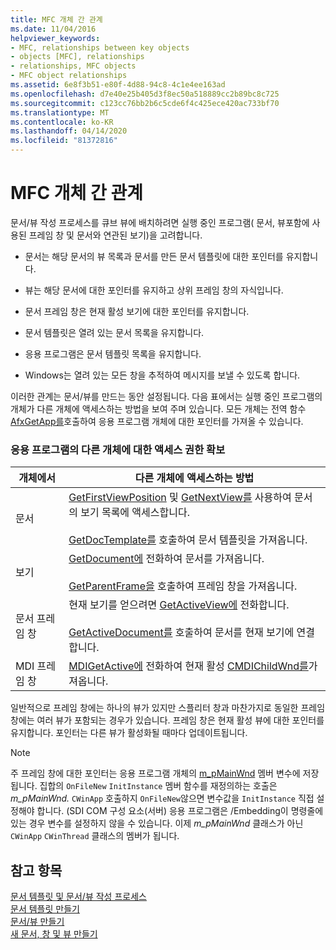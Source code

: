 ```yaml
---
title: MFC 개체 간 관계
ms.date: 11/04/2016
helpviewer_keywords:
- MFC, relationships between key objects
- objects [MFC], relationships
- relationships, MFC objects
- MFC object relationships
ms.assetid: 6e8f3b51-e80f-4d88-94c8-4c1e4ee163ad
ms.openlocfilehash: d7e40e25b405d3f8ec50a518889cc2b89bc8c725
ms.sourcegitcommit: c123cc76bb2b6c5cde6f4c425ece420ac733bf70
ms.translationtype: MT
ms.contentlocale: ko-KR
ms.lasthandoff: 04/14/2020
ms.locfileid: "81372816"
---
```

# <a name="relationships-among-mfc-objects"></a>MFC 개체 간 관계

문서/뷰 작성 프로세스를 큐브 뷰에 배치하려면 실행 중인 프로그램( 문서, 뷰포함에 사용된 프레임 창 및 문서와 연관된 보기)을 고려합니다.

- 문서는 해당 문서의 뷰 목록과 문서를 만든 문서 템플릿에 대한 포인터를 유지합니다.

- 뷰는 해당 문서에 대한 포인터를 유지하고 상위 프레임 창의 자식입니다.

- 문서 프레임 창은 현재 활성 보기에 대한 포인터를 유지합니다.

- 문서 템플릿은 열려 있는 문서 목록을 유지합니다.

- 응용 프로그램은 문서 템플릿 목록을 유지합니다.

- Windows는 열려 있는 모든 창을 추적하여 메시지를 보낼 수 있도록 합니다.

이러한 관계는 문서/뷰를 만드는 동안 설정됩니다. 다음 표에서는 실행 중인 프로그램의 개체가 다른 개체에 액세스하는 방법을 보여 주며 있습니다. 모든 개체는 전역 함수 [AfxGetApp를](../mfc/reference/application-information-and-management.md#afxgetapp)호출하여 응용 프로그램 개체에 대한 포인터를 가져올 수 있습니다.

### <a name="gaining-access-to-other-objects-in-your-application"></a>응용 프로그램의 다른 개체에 대한 액세스 권한 확보

|개체에서|다른 개체에 액세스하는 방법|
|-----------------|---------------------------------|
|문서|[GetFirstViewPosition](../mfc/reference/cdocument-class.md#getfirstviewposition) 및 [GetNextView를](../mfc/reference/cdocument-class.md#getnextview) 사용하여 문서의 보기 목록에 액세스합니다.<br /><br /> [GetDocTemplate를](../mfc/reference/cdocument-class.md#getdoctemplate) 호출하여 문서 템플릿을 가져옵니다.|
|보기|[GetDocument에](../mfc/reference/cview-class.md#getdocument) 전화하여 문서를 가져옵니다.<br /><br /> [GetParentFrame을](../mfc/reference/cwnd-class.md#getparentframe) 호출하여 프레임 창을 가져옵니다.|
|문서 프레임 창|현재 보기를 얻으려면 [GetActiveView에](../mfc/reference/cframewnd-class.md#getactiveview) 전화합니다.<br /><br /> [GetActiveDocument를](../mfc/reference/cframewnd-class.md#getactivedocument) 호출하여 문서를 현재 보기에 연결합니다.|
|MDI 프레임 창|[MDIGetActive에](../mfc/reference/cmdiframewnd-class.md#mdigetactive) 전화하여 현재 활성 [CMDIChildWnd를](../mfc/reference/cmdichildwnd-class.md)가져옵니다.|

일반적으로 프레임 창에는 하나의 뷰가 있지만 스플리터 창과 마찬가지로 동일한 프레임 창에는 여러 뷰가 포함되는 경우가 있습니다. 프레임 창은 현재 활성 뷰에 대한 포인터를 유지합니다. 포인터는 다른 뷰가 활성화될 때마다 업데이트됩니다.

> [!NOTE]
> 주 프레임 창에 대한 포인터는 응용 프로그램 개체의 [m_pMainWnd](../mfc/reference/cwinthread-class.md#m_pmainwnd) 멤버 변수에 저장됩니다. 집합의 `OnFileNew` `InitInstance` 멤버 함수를 재정의하는 호출은 *m_pMainWnd.* `CWinApp` 호출하지 `OnFileNew`않으면 변수값을 `InitInstance` 직접 설정해야 합니다. (SDI COM 구성 요소(서버) 응용 프로그램은 /Embedding이 명령줄에 있는 경우 변수를 설정하지 않을 수 있습니다. 이제 *m_pMainWnd* 클래스가 아닌 `CWinApp` `CWinThread` 클래스의 멤버가 됩니다.

## <a name="see-also"></a>참고 항목

[문서 템플릿 및 문서/뷰 작성 프로세스](../mfc/document-templates-and-the-document-view-creation-process.md)<br/>
[문서 템플릿 만들기](../mfc/document-template-creation.md)<br/>
[문서/뷰 만들기](../mfc/document-view-creation.md)<br/>
[새 문서, 창 및 뷰 만들기](../mfc/creating-new-documents-windows-and-views.md)
